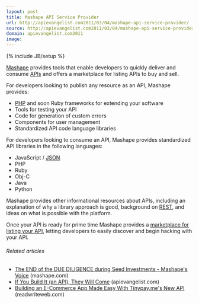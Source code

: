 ```yaml
---
layout: post
title: Mashape API Service Provider
url: http://apievangelist.com2011/03/04/mashape-api-service-provider/
source: http://apievangelist.com2011/03/04/mashape-api-service-provider/
domain: apievangelist.com2011
image: 
---
```

{% include JB/setup %}
<img style="padding: 15px;" src="http://kinlane-productions.s3.amazonaws.com/mashape-logo.png" alt="" align="right" /><a title="Mashape" href="http://www.mashape.com/">Mashape</a> provides tools that enable developers to quickly deliver and consume <a href="http://www.apievangelist.com">APIs</a> and offers a marketplace for listing APIs to buy and sell.<p></p>
For developers looking to publish any resource as an API, Mashape provides:
<ul class="mainlist">
	<li><a class="zem_slink" title="PHP" rel="homepage" href="http://www.mashape.com/guide/">PHP</a> and soon Ruby frameworks for extending your software</li>
	<li>Tools for testing your API</li>
	<li>Code for generation of custom errors</li>
	<li>Components for user management</li>
	<li>Standardized API code language libraries</li>
</ul>
For developers looking to consume an API, Mashape provides standardized API libraries in the following languages:
<ul class="mainlist">
	<li>JavaScript / <a class="zem_slink" title="JSON" rel="homepage" href="http://json.org">JSON</a></li>
	<li>PHP</li>
	<li>Ruby</li>
	<li>Obj-C</li>
	<li>Java</li>
	<li>Python</li>
</ul>
Mashape provides other informational resources about APIs, including an explanation of why a library approach is good, background on <a href="http://blog.apievangelist.com/2011/01/30/api-technology-rest/">REST</a>, and ideas on what is possible with the platform.<p></p>
Once your API is ready for prime time Mashape provides a <a title="Mashape Marketplace" href="http://www.mashape.com/explore/index">marketplace for listing your API</a>, letting developers to easily discover and begin hacking with your API.
<h6 class="zemanta-related-title" style="font-size: 1em;">Related articles</h6>
<ul class="zemanta-article-ul">
	<li class="zemanta-article-ul-li"><a href="http://blog.mashape.com/the-end-of-due-diligence-during-seed-investme">The END of the DUE DILIGENCE during Seed Investments - Mashape's Voice</a> (mashape.com)</li>
	<li class="zemanta-article-ul-li"><a href="http://blog.apievangelist.com/2011/02/28/if-you-build-it-they-will-come/">If You Build It (an API), They Will Come</a> (apievangelist.com)</li>
	<li class="zemanta-article-ul-li"><a href="http://www.readwriteweb.com/hack/2011/03/building-an-e-commerce-app-mad.php?sms_ss=hackernews&amp;at_xt=4d6d09ac29c16e43%252C0">Building an E-Commerce App Made Easy With Tinypay.me's New API</a> (readwriteweb.com)</li>
</ul>

